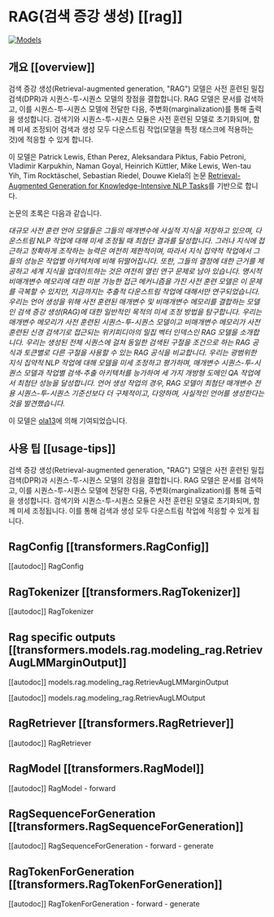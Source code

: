 <!--Copyright 2020 The HuggingFace Team. All rights reserved.

Licensed under the Apache License, Version 2.0 (the "License"); you may not use this file except in compliance with
the License. You may obtain a copy of the License at

http://www.apache.org/licenses/LICENSE-2.0

Unless required by applicable law or agreed to in writing, software distributed under the License is distributed on
an "AS IS" BASIS, WITHOUT WARRANTIES OR CONDITIONS OF ANY KIND, either express or implied. See the License for the
specific language governing permissions and limitations under the License.

⚠️ Note that this file is in Markdown but contain specific syntax for our doc-builder (similar to MDX) that may not be
rendered properly in your Markdown viewer.

-->

# RAG(검색 증강 생성) [[rag]]

<div class="flex flex-wrap space-x-1">
<a href="https://huggingface.co/models?filter=rag">
<img alt="Models" src="https://img.shields.io/badge/All_model_pages-rag-blueviolet">
</a>
</div>

## 개요 [[overview]]

검색 증강 생성(Retrieval-augmented generation, "RAG") 모델은 사전 훈련된 밀집 검색(DPR)과 시퀀스-투-시퀀스 모델의 장점을 결합합니다. RAG 모델은 문서를 검색하고, 이를 시퀀스-투-시퀀스 모델에 전달한 다음, 주변화(marginalization)를 통해 출력을 생성합니다. 검색기와 시퀀스-투-시퀀스 모듈은 사전 훈련된 모델로 초기화되며, 함께 미세 조정되어 검색과 생성 모두 다운스트림 작업(모델을 특정 태스크에 적용하는 것)에 적응할 수 있게 합니다.

이 모델은 Patrick Lewis, Ethan Perez, Aleksandara Piktus, Fabio Petroni, Vladimir Karpukhin, Naman Goyal, Heinrich Küttler, Mike Lewis, Wen-tau Yih, Tim Rocktäschel, Sebastian Riedel, Douwe Kiela의 논문 [Retrieval-Augmented Generation for Knowledge-Intensive NLP Tasks](https://huggingface.co/papers/2005.11401)를 기반으로 합니다.

논문의 초록은 다음과 같습니다.

*대규모 사전 훈련 언어 모델들은 그들의 매개변수에 사실적 지식을 저장하고 있으며, 다운스트림 NLP 작업에 대해 미세 조정될 때 최첨단 결과를 달성합니다. 그러나 지식에 접근하고 정확하게 조작하는 능력은 여전히 제한적이며, 따라서 지식 집약적 작업에서 그들의 성능은 작업별 아키텍처에 비해 뒤떨어집니다. 또한, 그들의 결정에 대한 근거를 제공하고 세계 지식을 업데이트하는 것은 여전히 열린 연구 문제로 남아 있습니다. 명시적 비매개변수 메모리에 대한 미분 가능한 접근 메커니즘을 가진 사전 훈련 모델은 이 문제를 극복할 수 있지만, 지금까지는 추출적 다운스트림 작업에 대해서만 연구되었습니다. 우리는 언어 생성을 위해 사전 훈련된 매개변수 및 비매개변수 메모리를 결합하는 모델인 검색 증강 생성(RAG)에 대한 일반적인 목적의 미세 조정 방법을 탐구합니다. 우리는 매개변수 메모리가 사전 훈련된 시퀀스-투-시퀀스 모델이고 비매개변수 메모리가 사전 훈련된 신경 검색기로 접근되는 위키피디아의 밀집 벡터 인덱스인 RAG 모델을 소개합니다. 우리는 생성된 전체 시퀀스에 걸쳐 동일한 검색된 구절을 조건으로 하는 RAG 공식과 토큰별로 다른 구절을 사용할 수 있는 RAG 공식을 비교합니다. 우리는 광범위한 지식 집약적 NLP 작업에 대해 모델을 미세 조정하고 평가하며, 매개변수 시퀀스-투-시퀀스 모델과 작업별 검색-추출 아키텍처를 능가하여 세 가지 개방형 도메인 QA 작업에서 최첨단 성능을 달성합니다. 언어 생성 작업의 경우, RAG 모델이 최첨단 매개변수 전용 시퀀스-투-시퀀스 기준선보다 더 구체적이고, 다양하며, 사실적인 언어를 생성한다는 것을 발견했습니다.*

이 모델은 [ola13](https://huggingface.co/ola13)에 의해 기여되었습니다.

## 사용 팁 [[usage-tips]]

검색 증강 생성(Retrieval-augmented generation, "RAG") 모델은 사전 훈련된 밀집 검색(DPR)과 시퀀스-투-시퀀스 모델의 강점을 결합합니다. RAG 모델은 문서를 검색하고, 이를 시퀀스-투-시퀀스 모델에 전달한 다음, 주변화(marginalization)를 통해 출력을 생성합니다. 검색기와 시퀀스-투-시퀀스 모듈은 사전 훈련된 모델로 초기화되며, 함께 미세 조정됩니다. 이를 통해 검색과 생성 모두 다운스트림 작업에 적응할 수 있게 됩니다.

## RagConfig [[transformers.RagConfig]]

[[autodoc]] RagConfig

## RagTokenizer [[transformers.RagTokenizer]]

[[autodoc]] RagTokenizer

## Rag specific outputs [[transformers.models.rag.modeling_rag.RetrievAugLMMarginOutput]]

[[autodoc]] models.rag.modeling_rag.RetrievAugLMMarginOutput

[[autodoc]] models.rag.modeling_rag.RetrievAugLMOutput

## RagRetriever [[transformers.RagRetriever]]

[[autodoc]] RagRetriever

<frameworkcontent>
<pt>

## RagModel [[transformers.RagModel]]

[[autodoc]] RagModel
    - forward

## RagSequenceForGeneration [[transformers.RagSequenceForGeneration]]

[[autodoc]] RagSequenceForGeneration
    - forward
    - generate

## RagTokenForGeneration [[transformers.RagTokenForGeneration]]

[[autodoc]] RagTokenForGeneration
    - forward
    - generate

</pt>
</frameworkcontent>
